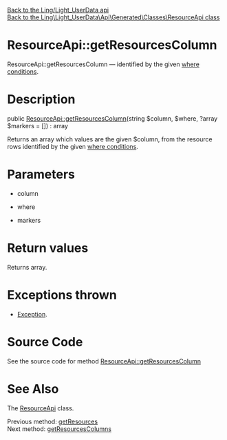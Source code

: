 [Back to the Ling/Light_UserData api](https://github.com/lingtalfi/Light_UserData/blob/master/doc/api/Ling/Light_UserData.md)<br>
[Back to the Ling\Light_UserData\Api\Generated\Classes\ResourceApi class](https://github.com/lingtalfi/Light_UserData/blob/master/doc/api/Ling/Light_UserData/Api/Generated/Classes/ResourceApi.md)


ResourceApi::getResourcesColumn
================



ResourceApi::getResourcesColumn — identified by the given [where conditions](https://github.com/lingtalfi/SimplePdoWrapper#the-where-conditions).




Description
================


public [ResourceApi::getResourcesColumn](https://github.com/lingtalfi/Light_UserData/blob/master/doc/api/Ling/Light_UserData/Api/Generated/Classes/ResourceApi/getResourcesColumn.md)(string $column, $where, ?array $markers = []) : array




Returns an array which values are the given $column, from the resource rows
identified by the given [where conditions](https://github.com/lingtalfi/SimplePdoWrapper#the-where-conditions).




Parameters
================


- column

    

- where

    

- markers

    


Return values
================

Returns array.


Exceptions thrown
================

- [Exception](http://php.net/manual/en/class.exception.php).&nbsp;







Source Code
===========
See the source code for method [ResourceApi::getResourcesColumn](https://github.com/lingtalfi/Light_UserData/blob/master/Api/Generated/Classes/ResourceApi.php#L219-L224)


See Also
================

The [ResourceApi](https://github.com/lingtalfi/Light_UserData/blob/master/doc/api/Ling/Light_UserData/Api/Generated/Classes/ResourceApi.md) class.

Previous method: [getResources](https://github.com/lingtalfi/Light_UserData/blob/master/doc/api/Ling/Light_UserData/Api/Generated/Classes/ResourceApi/getResources.md)<br>Next method: [getResourcesColumns](https://github.com/lingtalfi/Light_UserData/blob/master/doc/api/Ling/Light_UserData/Api/Generated/Classes/ResourceApi/getResourcesColumns.md)<br>

